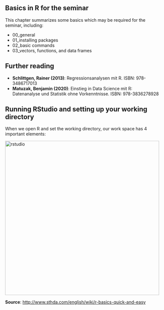 ## Basics in R for the seminar
This chapter summarizes some basics which may be required for the seminar, including:

- 00_general
- 01_installing packages
- 02_basic commands
- 03_vectors, functions, and data frames

## Further reading
- **Schlittgen, Rainer (2013)**: Regressionsanalysen mit R. ISBN: 978-3486717013
- **Matuzak, Benjamin (2020)**: Einstieg in Data Science mit R: Datenanalyse und Statistik ohne Vorkenntnisse. ISBN: 978-3836278928

## Running RStudio and setting up your working directory
When we open R and set the working directory, our work space has 4 important elements: 

<img width="500" alt="rstudio" src="https://user-images.githubusercontent.com/102478331/160294896-393d7430-019c-4222-84fa-45336de6fa06.png">

**Source**: http://www.sthda.com/english/wiki/r-basics-quick-and-easy
